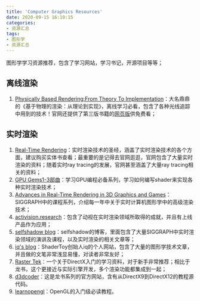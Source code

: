 ```yaml
---
title: 'Computer Graphics Resources'
date: 2020-09-15 16:10:15
categories:
- 资源汇总
tags: 
- 图形学
- 资源汇总
---
```


图形学学习资源推荐，包含了学习网站，学习书记，开源项目等等；
<!--more-->

## 离线渲染

1. [Physically Based Rendering:From Theory To Implementation](https://www.pbrt.org/index.html)：大名鼎鼎的《基于物理的渲染：从理论到实现》，离线学习必看，包含了各种光线追踪中用到的技术！官网还提供了第三版书籍的[网页版](http://www.pbr-book.org/)供免费看；

## 实时渲染

1. [Real-Time Rendering](http://www.realtimerendering.com/index.html)：实时渲染技术的圣经，涵盖了实时渲染技术的各个方面，建议购买实体书查看；最重要的是记得去官网逛逛，官网包含了大量实时渲染的资料；随着实时ray tracing的发展，官网甚至涵盖了大量ray tracing相关的资料；
2. [GPU Gems1-3部曲](https://developer.nvidia.com/gpugems/gpugems/contributors)：学习GPU编程必备系列，学习如何编写shader来实现各种实时渲染技术；
3. [Advances in Real-Time Rendering in 3D Graphics and Games](http://advances.realtimerendering.com/)：SIGGRAPH中的课程系列，介绍每一年中关于实时计算机图形学中的高级渲染技术；
4. [activision.research](https://research.activision.com/)：包含了动视在实时渲染领域所取得的成就，并且有上线产品作为应用；
5. [selfshadow blog](https://blog.selfshadow.com/publications/)：selfshadow的博客，里面包含了大量SIGGRAPH中实时渲染领域的演讲及课程，以及实时渲染的相关文章等；
6. [iq's blog](https://www.iquilezles.org/)：ShaderToy创始人iq的个人网站，包含了大量的图形学技术文章，并且做的文笔非常浅显易懂，对读者非常友好；
7. [Raster Tek](http://www.rastertek.com/tutindex.html)：一个关于DirectX入门的学习资料，对于新手非常推荐；相比于龙书，这个更接近与实际引擎开发，多个渲染功能都集成到一起；
8. [d3dcoder](http://www.d3dcoder.net/)：这是龙书系列的官方网站，含有从DirectX9到DirectX12的教程源代码。
9. [learnopengl](https://learnopengl.com/)：OpenGL的入门级必读教程。
